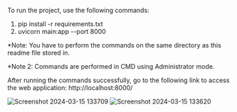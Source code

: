 To run the project, use the following commands:


1. pip install -r requirements.txt
2. uvicorn main:app --port 8000

*Note: You have to perform the commands on the same directory as this readme file stored in.

*Note 2: Commands are performed in CMD using Administrator mode.

After running the commands successfully, 
go to the following link to access the web application: http://localhost:8000/

![Screenshot 2024-03-15 133709](https://github.com/usamadarwashi/ArSL/assets/143253205/9c14d172-3097-458b-abb2-299152b2103f)
![Screenshot 2024-03-15 133620](https://github.com/usamadarwashi/ArSL/assets/143253205/8aebeba1-6d62-45e6-aec8-907f9ad450e7)
